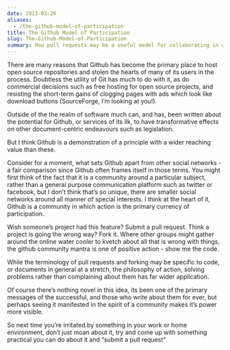 ```yaml
---
date: 2013-03-26
aliases:
  - /the-github-model-of-participation
title: The Github Model of Participation
slug: The-Github-Model-of-Participation
summary: How pull requests may be a useful model for collaborating in other domains
---
```


There are many reasons that Github has become the primary place to host open source repositories and stolen the hearts of many of its users in the process. Doubtless the utility of Git has much to do with it, as do commercial decisions such as free hosting for open source projects, and resisting the short-term gains of clogging pages with ads which look like download buttons (SourceForge, I’m looking at you!).

Outside of the the realm of software much can, and has, been written about the potential for Github, or services of its ilk, to have transformative effects on other document-centric endeavours such as legislation.

But I think Github is a demonstration of a principle with a wider reaching value than these.

Consider for a moment, what sets Github apart from other social networks - a fair comparison since Github often frames itself in those terms. You might first think of the fact that it is a community around a particular subject, rather than a general purpose communication platform such as twitter or facebook, but I don’t think that’s so unique, there are smaller social networks around all manner of special interests. I think at the heart of it, Github is a community in which action is the primary currency of participation.

Wish someone’s project had this feature? Submit a pull request. Think a project is going the wrong way? Fork it. Where other groups might gather around the online water cooler to kvetch about all that is wrong with things, the github community mantra is one of positive action - show me the code.

While the terminology of pull requests and forking may be specific to code, or documents in general at a stretch, the philosophy of action, solving problems rather than complaining about them has far wider application.

Of course there’s nothing novel in this idea, its been one of the primary messages of the successful, and those who write about them for ever, but perhaps seeing it manifested in the spirit of a community makes it’s power more visible.

So next time you’re irritated by something in your work or home environment, don’t just moan about it, try and come up with something practical you can do about it and “submit a pull request”
